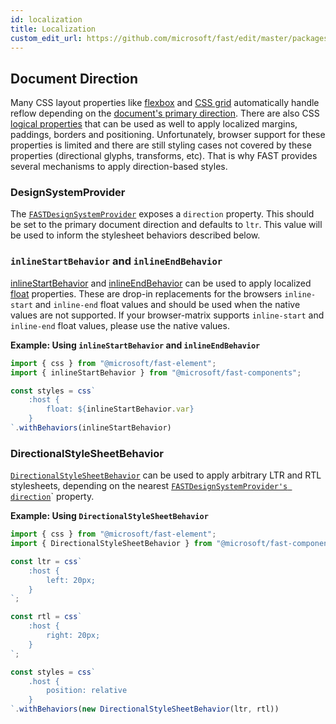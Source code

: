 ```yaml
---
id: localization
title: Localization
custom_edit_url: https://github.com/microsoft/fast/edit/master/packages/web-components/fast-components/docs/design/localization.md
---
```


## Document Direction
Many CSS layout properties like [flexbox](https://developer.mozilla.org/en-US/docs/Web/CSS/CSS_Flexible_Box_Layout/Basic_Concepts_of_Flexbox) and [CSS grid](https://developer.mozilla.org/en-US/docs/Web/CSS/CSS_Grid_Layout/Basic_Concepts_of_Grid_Layout) automatically handle reflow depending on the [document's primary direction](https://www.w3.org/International/questions/qa-html-dir). There are also CSS [logical properties](https://developer.mozilla.org/en-US/docs/Web/CSS/CSS_Logical_Properties/Basic_concepts) that can be used as well to apply localized margins, paddings, borders and positioning. Unfortunately, browser support for these properties is limited and there are still styling cases not covered by these properties (directional glyphs, transforms, etc). That is why FAST provides several mechanisms to apply direction-based styles.

### DesignSystemProvider
The [`FASTDesignSystemProvider`](/docs/api/fast-components-msft.fastdesignsystemprovider/) exposes a `direction` property. This should be set to the primary document direction and defaults to `ltr`. This value will be used to inform the stylesheet behaviors described below.

### `inlineStartBehavior` and `inlineEndBehavior`
[inlineStartBehavior](/docs/api/fast-components-msft.inlinestartbehavior/) and [inlineEndBehavior](/docs/api/fast-components-msft.inlineendbehavior/) can be used to apply localized [float](https://developer.mozilla.org/en-US/docs/Web/CSS/float) properties. These are drop-in replacements for the browsers `inline-start` and `inline-end` float values and should be used when the native values are not supported. If your browser-matrix supports `inline-start` and `inline-end` float values, please use the native values.

**Example: Using `inlineStartBehavior` and `inlineEndBehavior`**
```ts
import { css } from "@microsoft/fast-element";
import { inlineStartBehavior } from "@microsoft/fast-components";

const styles = css`
    :host {
        float: ${inlineStartBehavior.var}
    }
`.withBehaviors(inlineStartBehavior)
```

### DirectionalStyleSheetBehavior
[`DirectionalStyleSheetBehavior`](/docs/api/fast-foundation.directionalstylesheetbehavior/) can be used to apply arbitrary LTR and RTL stylesheets, depending on the nearest [`FASTDesignSystemProvider's direction`](/docs/api/fast-components-msft.fastdesignsystemprovider.direction/)` property.

**Example: Using `DirectionalStyleSheetBehavior`**
```ts
import { css } from "@microsoft/fast-element";
import { DirectionalStyleSheetBehavior } from "@microsoft/fast-components";

const ltr = css`
    :host {
        left: 20px;
    }
`;

const rtl = css`
    :host {
        right: 20px;
    }
`;

const styles = css`
    .host {
        position: relative
    }
`.withBehaviors(new DirectionalStyleSheetBehavior(ltr, rtl))
```